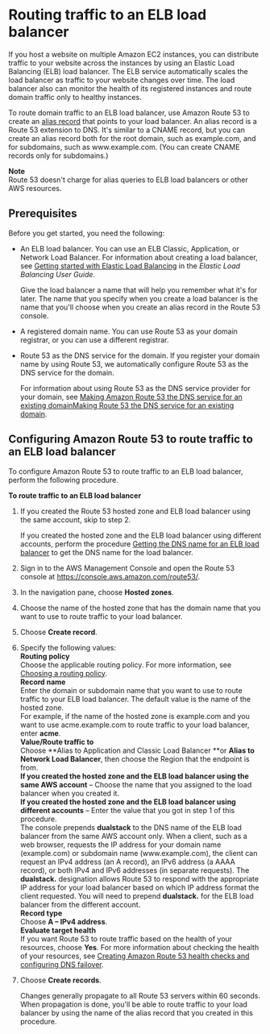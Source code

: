 # Routing traffic to an ELB load balancer<a name="routing-to-elb-load-balancer"></a>

If you host a website on multiple Amazon EC2 instances, you can distribute traffic to your website across the instances by using an Elastic Load Balancing \(ELB\) load balancer\. The ELB service automatically scales the load balancer as traffic to your website changes over time\. The load balancer also can monitor the health of its registered instances and route domain traffic only to healthy instances\. 

To route domain traffic to an ELB load balancer, use Amazon Route 53 to create an [alias record](https://docs.aws.amazon.com/Route53/latest/DeveloperGuide/resource-record-sets-choosing-alias-non-alias.html) that points to your load balancer\. An alias record is a Route 53 extension to DNS\. It's similar to a CNAME record, but you can create an alias record both for the root domain, such as example\.com, and for subdomains, such as www\.example\.com\. \(You can create CNAME records only for subdomains\.\) 

**Note**  
Route 53 doesn't charge for alias queries to ELB load balancers or other AWS resources\.

## Prerequisites<a name="routing-to-elb-load-balancer-prereqs"></a>

Before you get started, you need the following:
+ An ELB load balancer\. You can use an ELB Classic, Application, or Network Load Balancer\. For information about creating a load balancer, see [Getting started with Elastic Load Balancing](https://docs.aws.amazon.com/elasticloadbalancing/latest/userguide/load-balancer-getting-started.html) in the *Elastic Load Balancing User Guide*\.

  Give the load balancer a name that will help you remember what it's for later\. The name that you specify when you create a load balancer is the name that you'll choose when you create an alias record in the Route 53 console\.
+ A registered domain name\. You can use Route 53 as your domain registrar, or you can use a different registrar\.
+ Route 53 as the DNS service for the domain\. If you register your domain name by using Route 53, we automatically configure Route 53 as the DNS service for the domain\. 

  For information about using Route 53 as the DNS service provider for your domain, see [Making Amazon Route 53 the DNS service for an existing domainMaking Route 53 the DNS service for an existing domain](MigratingDNS.md)\.

## Configuring Amazon Route 53 to route traffic to an ELB load balancer<a name="routing-to-elb-load-balancer-configuring"></a>

To configure Amazon Route 53 to route traffic to an ELB load balancer, perform the following procedure\.<a name="routing-to-elb-load-balancer-procedure"></a>

**To route traffic to an ELB load balancer**

1. If you created the Route 53 hosted zone and ELB load balancer using the same account, skip to step 2\.

   If you created the hosted zone and the ELB load balancer using different accounts, perform the procedure [Getting the DNS name for an ELB load balancer](resource-record-sets-creating.md#resource-record-sets-elb-dns-name-procedure) to get the DNS name for the load balancer\. 

1. Sign in to the AWS Management Console and open the Route 53 console at [https://console\.aws\.amazon\.com/route53/](https://console.aws.amazon.com/route53/)\.

1. In the navigation pane, choose **Hosted zones**\.

1. Choose the name of the hosted zone that has the domain name that you want to use to route traffic to your load balancer\.

1. Choose **Create record**\.

1. Specify the following values:  
**Routing policy**  
Choose the applicable routing policy\. For more information, see [Choosing a routing policy](routing-policy.md)\.  
**Record name**  
Enter the domain or subdomain name that you want to use to route traffic to your ELB load balancer\. The default value is the name of the hosted zone\.  
For example, if the name of the hosted zone is example\.com and you want to use acme\.example\.com to route traffic to your load balancer, enter **acme**\.  
**Value/Route traffic to**  
Choose **Alias to Application and Classic Load Balancer **or **Alias to Network Load Balancer**, then choose the Region that the endpoint is from\.   
**If you created the hosted zone and the ELB load balancer using the same AWS account** – Choose the name that you assigned to the load balancer when you created it\.  
**If you created the hosted zone and the ELB load balancer using different accounts** – Enter the value that you got in step 1 of this procedure\.  
The console prepends **dualstack** to the DNS name of the ELB load balancer from the same AWS account only\. When a client, such as a web browser, requests the IP address for your domain name \(example\.com\) or subdomain name \(www\.example\.com\), the client can request an IPv4 address \(an A record\), an IPv6 address \(a AAAA record\), or both IPv4 and IPv6 addresses \(in separate requests\)\. The **dualstack\.** designation allows Route 53 to respond with the appropriate IP address for your load balancer based on which IP address format the client requested\. You will need to prepend **dualstack\.** for the ELB load balancer from the different account\.   
**Record type**  
Choose **A – IPv4 address**\.  
**Evaluate target health**  
If you want Route 53 to route traffic based on the health of your resources, choose **Yes**\. For more information about checking the health of your resources, see [Creating Amazon Route 53 health checks and configuring DNS failover](dns-failover.md)\.

1. Choose **Create records**\.

   Changes generally propagate to all Route 53 servers within 60 seconds\. When propagation is done, you'll be able to route traffic to your load balancer by using the name of the alias record that you created in this procedure\. 